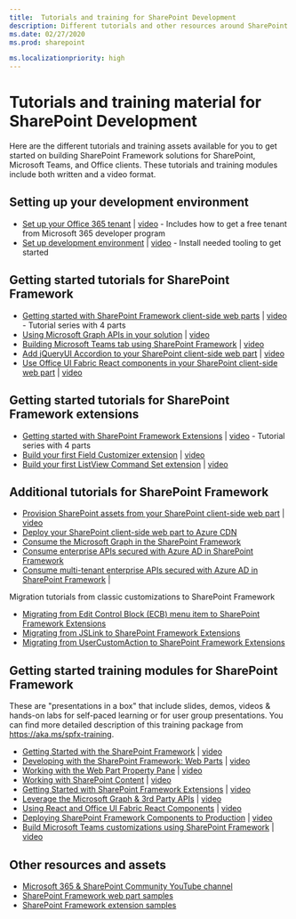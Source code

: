 ```yaml
---
title:  Tutorials and training for SharePoint Development
description: Different tutorials and other resources around SharePoint development.
ms.date: 02/27/2020
ms.prod: sharepoint

ms.localizationpriority: high
---
```


# Tutorials and training material for SharePoint Development

Here are the different tutorials and training assets available for you to get started on building SharePoint Framework solutions for SharePoint, Microsoft Teams, and Office clients. These tutorials and training modules include both written and a video format.

## Setting up your development environment

- [Set up your Office 365 tenant](https://docs.microsoft.com/sharepoint/dev/spfx/set-up-your-developer-tenant) | [video](https://www.youtube.com/watch?v=yc1IYgYp7qQ&list=PLR9nK3mnD-OXvSWvS2zglCzz4iplhVrKq) - Includes how to get a free tenant from Microsoft 365 developer program
- [Set up development environment](https://docs.microsoft.com/sharepoint/dev/spfx/set-up-your-development-environment) | [video](https://www.youtube.com/watch?v=-2-jWsEa2Yw&list=PLR9nK3mnD-OXvSWvS2zglCzz4iplhVrKq&index=2) - Install needed tooling to get started

## Getting started tutorials for SharePoint Framework

- [Getting started with SharePoint Framework client-side web parts](https://docs.microsoft.com/sharepoint/dev/spfx/web-parts/get-started/build-a-hello-world-web-part) | [video](https://www.youtube.com/watch?v=_O2Re5uRLoo&list=PLR9nK3mnD-OXvSWvS2zglCzz4iplhVrKq&index=3) - Tutorial series with 4 parts
- [Using Microsoft Graph APIs in your solution](https://docs.microsoft.com/sharepoint/dev/spfx/web-parts/get-started/using-microsoft-graph-apis) | [video](https://www.youtube.com/watch?v=tHzbh5JoC-A&list=PLR9nK3mnD-OXvSWvS2zglCzz4iplhVrKq&index=7)
- [Building Microsoft Teams tab using SharePoint Framework](https://docs.microsoft.com/sharepoint/dev/spfx/web-parts/get-started/using-web-part-as-ms-teams-tab) | [video](https://www.youtube.com/watch?v=JoTAC2i-XeU&list=PLR9nK3mnD-OXvSWvS2zglCzz4iplhVrKq&index=8)
- [Add jQueryUI Accordion to your SharePoint client-side web part](https://docs.microsoft.com/sharepoint/dev/spfx/web-parts/get-started/add-jqueryui-accordion-to-web-part) | [video](https://www.youtube.com/watch?v=N0C9azIyiTo&list=PLR9nK3mnD-OXvSWvS2zglCzz4iplhVrKq&index=10)
- [Use Office UI Fabric React components in your SharePoint client-side web part](https://docs.microsoft.com/sharepoint/dev/spfx/web-parts/get-started/use-fabric-react-components) | [video](https://www.youtube.com/watch?v=kNrYd8nYaZY&list=PLR9nK3mnD-OXvSWvS2zglCzz4iplhVrKq&index=11)


## Getting started tutorials for SharePoint Framework extensions

- [Getting started with SharePoint Framework Extensions](https://docs.microsoft.com/sharepoint/dev/spfx/extensions/get-started/build-a-hello-world-extension) | [video](https://www.youtube.com/watch?v=DnfRIl2YN8g&list=PLR9nK3mnD-OXtWO5AIIr7nCR3sWutACpV) - Tutorial series with 4 parts
- [Build your first Field Customizer extension](https://docs.microsoft.com/sharepoint/dev/spfx/extensions/get-started/building-simple-field-customizer) | [video](https://www.youtube.com/watch?v=mBZ7Sq_KfDA&list=PLR9nK3mnD-OXtWO5AIIr7nCR3sWutACpV&index=5)
- [Build your first ListView Command Set extension](https://docs.microsoft.com/sharepoint/dev/spfx/extensions/get-started/building-simple-cmdset-with-dialog-api) | [video](https://www.youtube.com/watch?v=uaUGtLrNbRA&list=PLR9nK3mnD-OXtWO5AIIr7nCR3sWutACpV&index=6)

## Additional tutorials for SharePoint Framework

- [Provision SharePoint assets from your SharePoint client-side web part](https://docs.microsoft.com/sharepoint/dev/spfx/web-parts/get-started/provision-sp-assets-from-package) | [video](https://www.youtube.com/watch?v=09uoG6Voeew&list=PLR9nK3mnD-OXvSWvS2zglCzz4iplhVrKq&index=12)
- [Deploy your SharePoint client-side web part to Azure CDN](https://docs.microsoft.com/sharepoint/dev/spfx/web-parts/get-started/deploy-web-part-to-cdn)
- [Consume the Microsoft Graph in the SharePoint Framework](https://docs.microsoft.com/sharepoint/dev/spfx/use-aad-tutorial)
- [Consume enterprise APIs secured with Azure AD in SharePoint Framework](https://docs.microsoft.com/sharepoint/dev/spfx/use-aadhttpclient-enterpriseapi)
- [Consume multi-tenant enterprise APIs secured with Azure AD in SharePoint Framework](https://docs.microsoft.com/sharepoint/dev/spfx/use-aadhttpclient-enterpriseapi-multitenant) |

Migration tutorials from classic customizations to SharePoint Framework

- [Migrating from Edit Control Block (ECB) menu item to SharePoint Framework Extensions](https://docs.microsoft.com/sharepoint/dev/spfx/extensions/guidance/migrate-from-ecb-to-spfx-extensions)
- [Migrating from JSLink to SharePoint Framework Extensions](https://docs.microsoft.com/sharepoint/dev/spfx/extensions/guidance/migrate-from-jslink-to-spfx-extensions)
- [Migrating from UserCustomAction to SharePoint Framework Extensions](https://docs.microsoft.com/sharepoint/dev/spfx/extensions/guidance/migrate-from-usercustomactions-to-spfx-extensions)

## Getting started training modules for SharePoint Framework

These are "presentations in a box" that include slides, demos, videos & hands-on labs for self-paced learning or for user group presentations. You can find more detailed description of this training package from https://aka.ms/spfx-training.

- [Getting Started with the SharePoint Framework](https://github.com/SharePoint/sp-dev-training-spfx-getting-started) | [video](https://www.youtube.com/watch?v=_Pt5cnU4MpU&index=1&list=PLR9nK3mnD-OV-RPXQ3Lco845qoEy7VJoc)
- [Developing with the SharePoint Framework: Web Parts](https://github.com/SharePoint/sp-dev-training-spfx-web-parts) | [video](https://www.youtube.com/watch?v=m1l_sgSwKek&list=PLR9nK3mnD-OV-RPXQ3Lco845qoEy7VJoc&index=2)
- [Working with the Web Part Property Pane](https://github.com/SharePoint/sp-dev-training-spfx-webpart-proppane) | [video](https://www.youtube.com/watch?v=4QLY6z3RGug&list=PLR9nK3mnD-OV-RPXQ3Lco845qoEy7VJoc)
- [Working with SharePoint Content](https://github.com/SharePoint/sp-dev-training-spfx-spcontent) | [video](https://www.youtube.com/watch?v=0OiC7AzoCVI&list=PLR9nK3mnD-OV-RPXQ3Lco845qoEy7VJoc)
- [Getting Started with SharePoint Framework Extensions](https://github.com/SharePoint/sp-dev-training-spfx-extensions) | [video](https://www.youtube.com/watch?v=85DlxhbIK9I&list=PLR9nK3mnD-OV-RPXQ3Lco845qoEy7VJoc)
- [Leverage the Microsoft Graph & 3rd Party APIs](https://github.com/SharePoint/sp-dev-training-spfx-graph-3rdpartyapis) | [video](https://www.youtube.com/watch?v=0zVtDn0ckBM&list=PLR9nK3mnD-OV-RPXQ3Lco845qoEy7VJoc)
- [Using React and Office UI Fabric React Components](https://github.com/SharePoint/sp-dev-training-spfx-react-fabric) | [video](https://www.youtube.com/watch?v=TlSGdDZmrTM&list=PLR9nK3mnD-OV-RPXQ3Lco845qoEy7VJoc&index=7)
- [Deploying SharePoint Framework Components to Production](https://github.com/SharePoint/sp-dev-training-spfx-deployment) | [video](https://www.youtube.com/watch?v=DLi6ZviEIJ8&list=PLR9nK3mnD-OV-RPXQ3Lco845qoEy7VJoc&index=8)
- [Build Microsoft Teams customizations using SharePoint Framework](https://github.com/SharePoint/sp-dev-training-spfx-teams-dev) | [video](https://www.youtube.com/watch?v=Yfs3-qawJfA&list=PLR9nK3mnD-OV-RPXQ3Lco845qoEy7VJoc&index=9)

## Other resources and assets

- [Microsoft 365 & SharePoint Community YouTube channel](https://aka.ms/spdev-videos)
- [SharePoint Framework web part samples](https://aka.ms/spfx-webparts)
- [SharePoint Framework extension samples](https://aka.ms/spfx-extensions)
